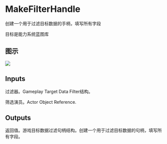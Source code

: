 # MakeFilterHandle

创建一个用于过滤目标数据的手柄，填写所有字段

目标是能力系统蓝图库

## 图示

![]($-20221218-19002773.png)

## Inputs

过滤器。Gameplay Target Data Filter结构。

筛选演员。Actor Object Reference.  

## Outputs

返回值。游戏目标数据过滤句柄结构。创建一个用于过滤目标数据的句柄，填写所有字段。
